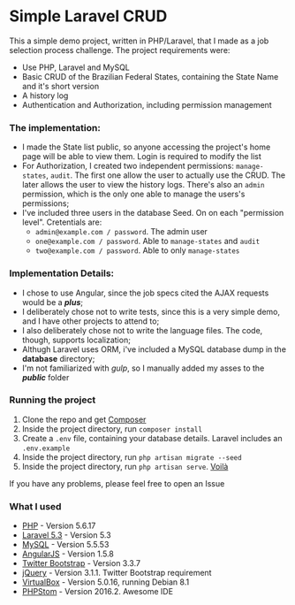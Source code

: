 # Simple Laravel CRUD

This a simple demo project, written in PHP/Laravel, that I made as a job selection process challenge.
The project requirements were:
  - Use PHP, Laravel and MySQL
  - Basic CRUD of the Brazilian Federal States, containing the State Name and it's short version
  - A history log
  - Authentication and Authorization, including permission management

### The implementation:
  - I made the State list public, so anyone accessing the project's home page will be able to view them. Login is required to modify the list
  - For Authorization, I created two independent permissions: ```manage-states```, ```audit```. The first one allow the user to actually use the CRUD. The later allows the user to view the history logs. There's also an ```admin``` permission, which is the only one able to manage the users's permissions;
  - I've included three users in the database Seed. On on each "permission level". Cretentials are:
    - ```admin@example.com / password```. The admin user
    - ```one@example.com / password```. Able to ```manage-states``` and ```audit```
    - ```two@example.com / password```. Able to only ```manage-states```
  
### Implementation Details:  
  - I chose to use Angular, since the job specs cited the AJAX requests would be a ***plus***;
  - I deliberately chose not to write tests, since this is a very simple demo, and I have other projects to attend to;
  - I also deliberately chose not to write the language files. The code, though, supports localization;
  - Althugh Laravel uses ORM, i've included a MySQL database dump in the **database** directory;
  - I'm not familiarized with *gulp*, so I manually added my asses to the ***public*** folder

### Running the project
1. Clone the repo and get [Composer](https://getcomposer.org)
2. Inside the project directory, run ```composer install``` 
3. Create a ```.env``` file, containing your database details. Laravel includes an ```.env.example```
4. Inside the project directory, run ```php artisan migrate --seed```
5. Inside the project directory, run ```php artisan serve```. [Voilà](http://127.0.0.1:8000)

If you have any problems, please feel free to open an Issue

### What I used
* [PHP](https://www.php.com) - Version 5.6.17
* [Laravel 5.3](https://laravel.com/) - Version 5.3
* [MySQL](https://www.mysql.com/) - Version 5.5.53
* [AngularJS](https://angularjs.org/) - Version 1.5.8
* [Twitter Bootstrap](https://angularjs.org/) - Version 3.3.7
* [jQuery](https://jquery.com/) - Version 3.1.1. Twitter Bootstrap requirement
* [VirtualBox](https://www.virtualbox.org/) - Version 5.0.16, running Debian 8.1
* [PHPStom](https://www.jetbrains.com/phpstorm/) - Version 2016.2. Awesome IDE
